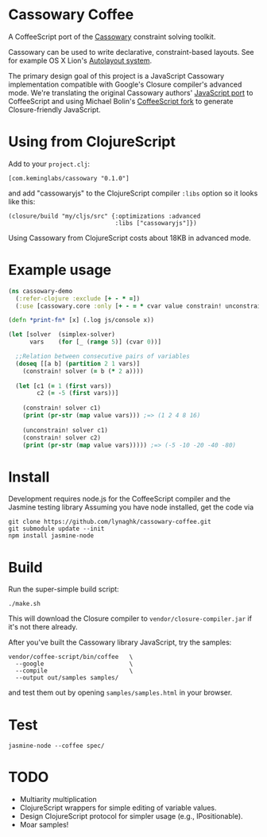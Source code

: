 Cassowary Coffee
================
A CoffeeScript port of the [Cassowary](http://www.cs.washington.edu/research/constraints/cassowary/) constraint solving toolkit.

Cassowary can be used to write declarative, constraint-based layouts.
See for example OS X Lion's [Autolayout system](http://developer.apple.com/library/mac/#releasenotes/UserExperience/RNAutomaticLayout/_index.html).

The primary design goal of this project is a JavaScript Cassowary implementation compatible with Google's Closure compiler's advanced mode.
We're translating the original Cassowary authors' [JavaScript port](http://badros.blogspot.com/2011/05/cassowary-constraint-solver-in.html) to CoffeeScript and using Michael Bolin's [CoffeeScript fork](http://bolinfest.com/coffee/features.html) to generate Closure-friendly JavaScript.



Using from ClojureScript
========================

Add to your `project.clj`:

    [com.keminglabs/cassowary "0.1.0"]

and add "cassowaryjs" to the ClojureScript compiler `:libs` option so it looks like this:

    (closure/build "my/cljs/src" {:optimizations :advanced
                                  :libs ["cassowaryjs"]})

Using Cassowary from ClojureScript costs about 18KB in advanced mode.

Example usage
=============


```clojure
(ns cassowary-demo
  (:refer-clojure :exclude [+ - * =])
  (:use [cassowary.core :only [+ - = * cvar value constrain! unconstrain! simplex-solver]]))

(defn *print-fn* [x] (.log js/console x))

(let [solver  (simplex-solver)
      vars    (for [_ (range 5)] (cvar 0))]

  ;;Relation between consecutive pairs of variables
  (doseq [[a b] (partition 2 1 vars)]
    (constrain! solver (= b (* 2 a))))
  
  (let [c1 (= 1 (first vars))
        c2 (= -5 (first vars))]
    
    (constrain! solver c1)
    (print (pr-str (map value vars))) ;=> (1 2 4 8 16)
    
    (unconstrain! solver c1)
    (constrain! solver c2)
    (print (pr-str (map value vars))))) ;=> (-5 -10 -20 -40 -80)
```



Install
=======

Development requires node.js for the CoffeeScript compiler and the Jasmine testing library
Assuming you have node installed, get the code via

    git clone https://github.com/lynaghk/cassowary-coffee.git
    git submodule update --init
    npm install jasmine-node


Build
=====

Run the super-simple build script:

    ./make.sh

This will download the Closure compiler to `vendor/closure-compiler.jar` if it's not there already.

After you've built the Cassowary library JavaScript, try the samples:

    vendor/coffee-script/bin/coffee   \
      --google                        \
      --compile                       \
      --output out/samples samples/

and test them out by opening `samples/samples.html` in your browser.


Test
====

    jasmine-node --coffee spec/


TODO
====
+ Multiarity multiplication
+ ClojureScript wrappers for simple editing of variable values.
+ Design ClojureScript protocol for simpler usage (e.g., IPositionable).
+ Moar samples!

